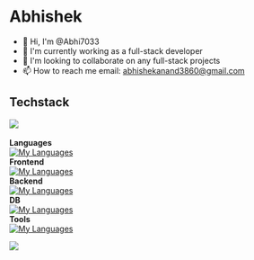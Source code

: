 
# Abhishek
- 👋 Hi, I'm @Abhi7033
- 🌱 I'm currently working as a full-stack developer
- 💞️ I'm looking to collaborate on any full-stack projects
- 📫 How to reach me email: abhishekanand3860@gmail.com
   <!-- - 👀 I'm interested in remote work/freelance projects -->

## Techstack
![](https://github-readme-stats.vercel.app/api/top-langs/?username=fal4782&theme=dark&hide_border=false&include_all_commits=false&count_private=false&layout=compact)<br/><br/>
**Languages**<br>
[![My Languages](https://skillicons.dev/icons?i=java,js,ts,bash)](https://skillicons.dev)<br>
**Frontend**<br>
[![My Languages](https://skillicons.dev/icons?i=angular,react,bootstrap,html,css,tailwind)](https://skillicons.dev)<br>
**Backend**<br>
[![My Languages](https://skillicons.dev/icons?i=spring,next,express,nodejs,npm)](https://skillicons.dev)<br>
**DB**<br>
[![My Languages](https://skillicons.dev/icons?i=mysql,mongodb,postgres,prisma)](https://skillicons.dev)<br>
**Tools**<br>
[![My Languages](https://skillicons.dev/icons?i=postman,githubactions,md,git,vscode)](https://skillicons.dev)<br>

![](https://github-readme-streak-stats.herokuapp.com/?user=fal4782&theme=dark&hide_border=false)
